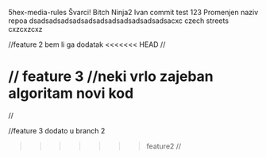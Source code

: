 5hex-media-rules
Švarci!
Bitch
Ninja2
Ivan commit test 123
Promenjen naziv repoa
dsadsadsadsadsadsadsadsadsadsadsadsacxc
czech streets
cxzcxzcxz

//feature 2
    bem li ga
    dodatak
<<<<<<< HEAD
//

// feature 3
    //neki vrlo zajeban algoritam
    novi kod
=======

//

//feature 3
    dodato u branch 2

>>>>>>> feature2
//